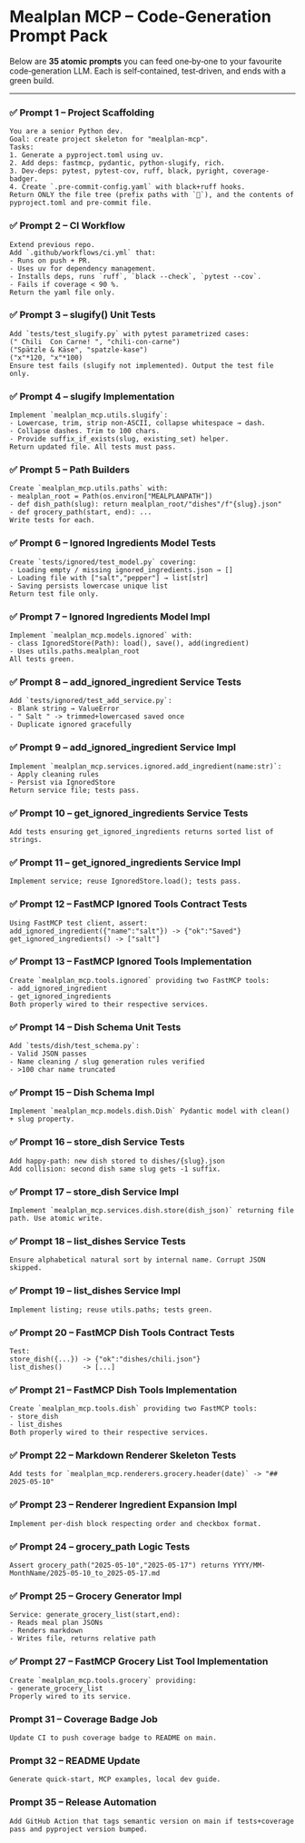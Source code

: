 # Mealplan MCP – Code‑Generation Prompt Pack

Below are **35 atomic prompts** you can feed one‑by‑one to your favourite code‑generation LLM.
Each is self‑contained, test‑driven, and ends with a green build.

---

### ✅ Prompt 1 – Project Scaffolding
```text
You are a senior Python dev.
Goal: create project skeleton for "mealplan-mcp".
Tasks:
1. Generate a pyproject.toml using uv.
2. Add deps: fastmcp, pydantic, python-slugify, rich.
3. Dev-deps: pytest, pytest-cov, ruff, black, pyright, coverage-badger.
4. Create `.pre-commit-config.yaml` with black+ruff hooks.
Return ONLY the file tree (prefix paths with `📄`), and the contents of pyproject.toml and pre-commit file.
```

### ✅ Prompt 2 – CI Workflow
```text
Extend previous repo.
Add `.github/workflows/ci.yml` that:
- Runs on push + PR.
- Uses uv for dependency management.
- Installs deps, runs `ruff`, `black --check`, `pytest --cov`.
- Fails if coverage < 90 %.
Return the yaml file only.
```

### ✅ Prompt 3 – slugify() Unit Tests
```text
Add `tests/test_slugify.py` with pytest parametrized cases:
(" Chili  Con Carne! ", "chili-con-carne")
("Spätzle & Käse", "spatzle-kase")
("x"*120, "x"*100)
Ensure test fails (slugify not implemented). Output the test file only.
```

### ✅ Prompt 4 – slugify Implementation
```text
Implement `mealplan_mcp.utils.slugify`:
- Lowercase, trim, strip non-ASCII, collapse whitespace → dash.
- Collapse dashes. Trim to 100 chars.
- Provide suffix_if_exists(slug, existing_set) helper.
Return updated file. All tests must pass.
```

### ✅ Prompt 5 – Path Builders
```text
Create `mealplan_mcp.utils.paths` with:
- mealplan_root = Path(os.environ["MEALPLANPATH"])
- def dish_path(slug): return mealplan_root/"dishes"/f"{slug}.json"
- def grocery_path(start, end): ...
Write tests for each.
```

### ✅ Prompt 6 – Ignored Ingredients Model Tests
```text
Create `tests/ignored/test_model.py` covering:
- Loading empty / missing ignored_ingredients.json → []
- Loading file with ["salt","pepper"] → list[str]
- Saving persists lowercase unique list
Return test file only.
```

### ✅ Prompt 7 – Ignored Ingredients Model Impl
```text
Implement `mealplan_mcp.models.ignored` with:
- class IgnoredStore(Path): load(), save(), add(ingredient)
- Uses utils.paths.mealplan_root
All tests green.
```

### ✅ Prompt 8 – add_ignored_ingredient Service Tests
```text
Add `tests/ignored/test_add_service.py`:
- Blank string → ValueError
- " Salt " -> trimmed+lowercased saved once
- Duplicate ignored gracefully
```

### ✅ Prompt 9 – add_ignored_ingredient Service Impl
```text
Implement `mealplan_mcp.services.ignored.add_ingredient(name:str)`:
- Apply cleaning rules
- Persist via IgnoredStore
Return service file; tests pass.
```

### ✅ Prompt 10 – get_ignored_ingredients Service Tests
```text
Add tests ensuring get_ignored_ingredients returns sorted list of strings.
```

### ✅ Prompt 11 – get_ignored_ingredients Service Impl
```text
Implement service; reuse IgnoredStore.load(); tests pass.
```

### ✅ Prompt 12 – FastMCP Ignored Tools Contract Tests
```text
Using FastMCP test client, assert:
add_ignored_ingredient({"name":"salt"}) -> {"ok":"Saved"}
get_ignored_ingredients() -> ["salt"]
```

### ✅ Prompt 13 – FastMCP Ignored Tools Implementation
```text
Create `mealplan_mcp.tools.ignored` providing two FastMCP tools:
- add_ignored_ingredient
- get_ignored_ingredients
Both properly wired to their respective services.
```

### ✅ Prompt 14 – Dish Schema Unit Tests
```text
Add `tests/dish/test_schema.py`:
- Valid JSON passes
- Name cleaning / slug generation rules verified
- >100 char name truncated
```

### ✅ Prompt 15 – Dish Schema Impl
```text
Implement `mealplan_mcp.models.dish.Dish` Pydantic model with clean() + slug property.
```

### ✅ Prompt 16 – store_dish Service Tests
```text
Add happy‑path: new dish stored to dishes/{slug}.json
Add collision: second dish same slug gets -1 suffix.
```

### ✅ Prompt 17 – store_dish Service Impl
```text
Implement `mealplan_mcp.services.dish.store(dish_json)` returning file path. Use atomic write.
```

### ✅ Prompt 18 – list_dishes Service Tests
```text
Ensure alphabetical natural sort by internal name. Corrupt JSON skipped.
```

### ✅ Prompt 19 – list_dishes Service Impl
```text
Implement listing; reuse utils.paths; tests green.
```

### ✅ Prompt 20 – FastMCP Dish Tools Contract Tests
```text
Test:
store_dish({...}) -> {"ok":"dishes/chili.json"}
list_dishes()     -> [...]
```

### ✅ Prompt 21 – FastMCP Dish Tools Implementation
```text
Create `mealplan_mcp.tools.dish` providing two FastMCP tools:
- store_dish
- list_dishes
Both properly wired to their respective services.
```

### ✅ Prompt 22 – Markdown Renderer Skeleton Tests
```text
Add tests for `mealplan_mcp.renderers.grocery.header(date)` -> "## 2025-05-10"
```

### ✅ Prompt 23 – Renderer Ingredient Expansion Impl
```text
Implement per‑dish block respecting order and checkbox format.
```

### ✅ Prompt 24 – grocery_path Logic Tests
```text
Assert grocery_path("2025-05-10","2025-05-17") returns YYYY/MM-MonthName/2025-05-10_to_2025-05-17.md
```

### ✅ Prompt 25 – Grocery Generator Impl
```text
Service: generate_grocery_list(start,end):
- Reads meal plan JSONs
- Renders markdown
- Writes file, returns relative path
```

### ✅ Prompt 27 – FastMCP Grocery List Tool Implementation
```text
Create `mealplan_mcp.tools.grocery` providing:
- generate_grocery_list
Properly wired to its service.
```

### Prompt 31 – Coverage Badge Job
```text
Update CI to push coverage badge to README on main.
```

### Prompt 32 – README Update
```text
Generate quick‑start, MCP examples, local dev guide.
```

### Prompt 35 – Release Automation
```text
Add GitHub Action that tags semantic version on main if tests+coverage pass and pyproject version bumped.
```
